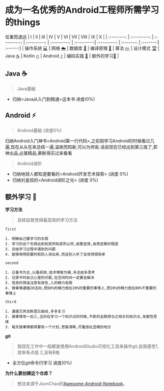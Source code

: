# 成为一名优秀的Android工程师所需学习的things
任重而道远
| Ⅰ | Ⅱ | Ⅲ | Ⅳ | Ⅴ | Ⅵ | Ⅶ | Ⅷ | Ⅸ | Ⅹ |
| :--------: | :---------: | :---------: | :---------: | :---------: | :---------:| :---------: | :-------: | :-------:| :------:|
| 操作系统 [:computer:](#操作系统-computer) | 网络 [:cloud:](#网络-cloud) | 数据库 [:floppy_disk:](#数据库-floppy_disk) | 编译原理 [:hammer:](#编译原理-hammer) | 算法 [:pencil2:](#算法-pencil2) | 设计模式 [:trophy:](#设计模式-trophy) | Java [:coffee:](#java-coffee) | Kotlin [:fire:](#kotlin-fire) | Android [:zap:](#android-zap) | 编码实践 [:speak_no_evil:](#编码实践-speak_no_evil) | 额外的学习[:muscle:](#额外的学习-muscle) |

## Java :coffee:
> Java基础
* 归纳<Java从入门到精通>这本书 进度(0%)

## Android :zap:
> Android基础 (进度0%)

归纳Android入门神书<Android第一行代码>,之前刚学习Android的时候看过几遍,现在从头在来总结一遍,温故而知新,可以为师矣.话说现在已经出到第三版了,郭神出品,必属精品,果断得买过来看看

> Android进阶
* 归纳地球人都知道要看的<Android开发艺术探索> (进度 0%)
* 归纳刘皇叔的<Android进阶之光> (进度 0%)


## 额外学习 :muscle:

**学习方法**
> 总结自我觉得最高效的学习方法

    first

    1. 明确自己要学习的东西
    2. 学习的这个东西达到知其然知其所以然,由繁至简,由简至繁的程度 
    3. 总结学习过程中遇到的问题 
    4. 能够简明扼要的和别人讲出来,而且别人听了会觉得很简单

    second

    1. 已看书为主,以看视频,技术博客为辅,多总结多思考
    2. 记录平时自己心里的问题,在空闲时间一定要去解决
    3. 信息的筛选注意有效性,人的精力有限
    4. 做事情遵循28法则,把80%的精力放在20%的重要的事情上,把20%的精力放在80%不重要的事情上

    third

    1. 遵遁艾宾浩斯遗忘曲线,多多复习
    2. 做事情举一反三,当你在学习一个知识点的时候,不断的去联想与之相关的知识点,发散性思维
    3. 每天做事情都得要有一个计划,思路清晰,尽量放在显眼的地方

**git**

> 我现在工作中一般都是使用AndroidStudio可视化工具来操作git,自我感觉1,效率有点低 2,没有B格
* 全方位git命令行学习 进度(0%)

**为什么要创建这个仓库？**

> 想法来源于JsonChao的[Awesome-Android-Notebook](https://github.com/sweetying520/Awesome-Android-Notebook)。
